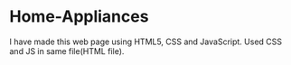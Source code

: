 # Home-Appliances
I have made this web page using HTML5, CSS and JavaScript. Used CSS and JS in same file(HTML file).
